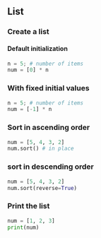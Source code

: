 ## List

### Create a list

#### Default initialization

```python
n = 5; # number of items
num = [0] * n
```

### With fixed initial values

```python
n = 5; # number of items
num = [-1] * n
```

### Sort in ascending order

```python
num = [5, 4, 3, 2]
num.sort() # in place
```

### sort in descending order
```python
num = [5, 4, 3, 2]
num.sort(reverse=True)
```

### Print the list

```python
num = [1, 2, 3]
print(num)
```
